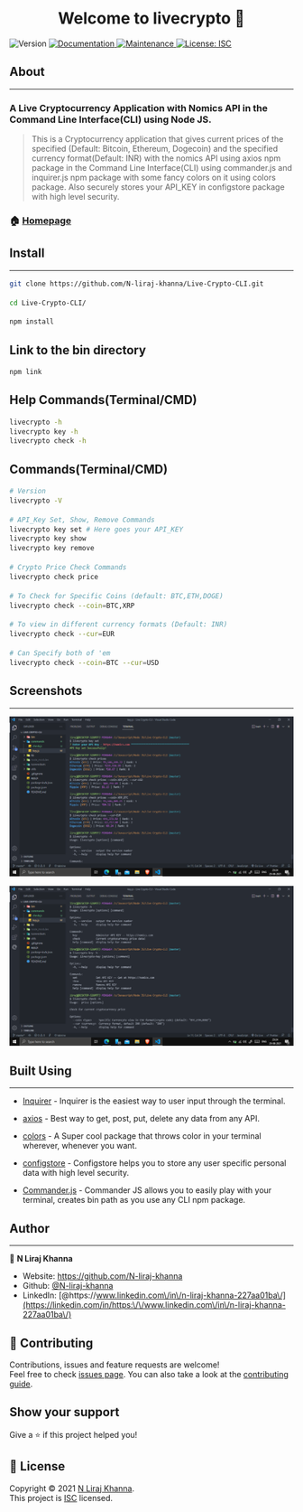 <h1 align="center">Welcome to livecrypto 👋</h1>
<p>
  <img alt="Version" src="https://img.shields.io/badge/version-1.0.0-blue.svg?cacheSeconds=2592000" />
  <a href="https://github.com/N-liraj-khanna/Live-Crypto-CLI#readme" target="_blank">
    <img alt="Documentation" src="https://img.shields.io/badge/documentation-yes-brightgreen.svg" />
  </a>
  <a href="https://github.com/N-liraj-khanna/Live-Crypto-CLI/graphs/commit-activity" target="_blank">
    <img alt="Maintenance" src="https://img.shields.io/badge/Maintained%3F-yes-green.svg" />
  </a>
  <a href="https://github.com/N-liraj-khanna/Live-Crypto-CLI/blob/master/LICENSE" target="_blank">
    <img alt="License: ISC" src="https://img.shields.io/github/license/N-liraj-khanna/livecrypto" />
  </a>
</p>

## About
___

### A Live Cryptocurrency Application with Nomics API in the Command Line Interface(CLI) using Node JS.

> This is a Cryptocurrency application that gives current prices of the specified (Default: Bitcoin, Ethereum, Dogecoin) and the specified currency format(Default: INR) with the nomics API using axios npm package in the Command Line Interface(CLI) using commander.js and inquirer.js npm package with some fancy colors on it using colors package. Also securely stores your API_KEY in configstore package with high level security.

### 🏠 [Homepage](https://github.com/N-liraj-khanna/Live-Crypto-CLI#readme)

## Install
___

```sh
git clone https://github.com/N-liraj-khanna/Live-Crypto-CLI.git

cd Live-Crypto-CLI/

npm install
```

## Link to the bin directory

```sh
npm link
```

## Help Commands(Terminal/CMD)

```sh
livecrypto -h
livecrypto key -h
livecrypto check -h

```

## Commands(Terminal/CMD)

```sh
# Version
livecrypto -V

# API_Key Set, Show, Remove Commands
livecrypto key set # Here goes your API_KEY
livecrypto key show
livecrypto key remove

# Crypto Price Check Commands
livecrypto check price

# To Check for Specific Coins (default: BTC,ETH,DOGE)
livecrypto check --coin=BTC,XRP

# To view in different currency formats (Default: INR)
livecrypto check --cur=EUR

# Can Specify both of 'em
livecrypto check --coin=BTC --cur=USD

```
## Screenshots
____
![1.png](Screenshots/1.png)

![2.png](Screenshots/2.png)

## Built Using 
___


- [Inquirer](https://www.npmjs.com/package/inquirer) - Inquirer is the easiest way to user input through the terminal.
- [axios](https://www.npmjs.com/package/axios) - Best way to get, post, put, delete any data from any API.

- [colors](https://www.npmjs.com/package/colors) - A Super cool package that throws color in your terminal wherever, whenever you want.
- [configstore](https://www.npmjs.com/package/configstore) - Configstore helps you to store any user specific personal data with high level security.
- [Commander.js](https://www.npmjs.com/package/commander) - Commander JS allows you to easily play with your terminal, creates bin path as you use any CLI npm package.

## Author
___


👤 **N Liraj Khanna**

* Website: https://github.com/N-liraj-khanna
* Github: [@N-liraj-khanna](https://github.com/N-liraj-khanna)
* LinkedIn: [@https:\/\/www.linkedin.com\/in\/n-liraj-khanna-227aa01ba\/](https://linkedin.com/in/https:\/\/www.linkedin.com\/in\/n-liraj-khanna-227aa01ba\/)

## 🤝 Contributing

Contributions, issues and feature requests are welcome!<br />Feel free to check [issues page](https://github.com/N-liraj-khanna/Live-Crypto-CLI/issues). You can also take a look at the [contributing guide](https://github.com/N-liraj-khanna/Live-Crypto-CLI/blob/master/CONTRIBUTING.md).

## Show your support

Give a ⭐️ if this project helped you!

## 📝 License

Copyright © 2021 [N Liraj Khanna](https://github.com/N-liraj-khanna).<br />
This project is [ISC](https://github.com/N-liraj-khanna/Live-Crypto-CLI/blob/master/LICENSE) licensed.

